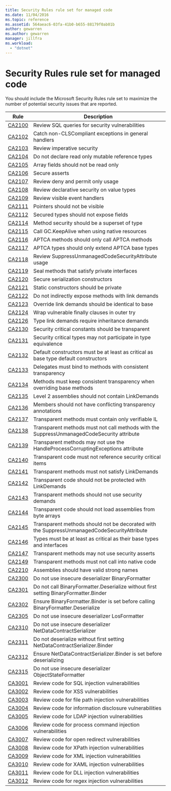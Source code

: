 ```yaml
---
title: Security Rules rule set for managed code
ms.date: 11/04/2016
ms.topic: reference
ms.assetid: 564aeac6-03fa-41b0-b655-88179f0ab01b
author: gewarren
ms.author: gewarren
manager: jillfra
ms.workload:
  - "dotnet"
---
```

# Security Rules rule set for managed code
You should include the Microsoft Security Rules rule set to maximize the number of potential security issues that are reported.

|Rule|Description|
|----------|-----------------|
|[CA2100](../code-quality/ca2100-review-sql-queries-for-security-vulnerabilities.md)|Review SQL queries for security vulnerabilities|
|[CA2102](../code-quality/ca2102-catch-non-clscompliant-exceptions-in-general-handlers.md)|Catch non-CLSCompliant exceptions in general handlers|
|[CA2103](../code-quality/ca2103-review-imperative-security.md)|Review imperative security|
|[CA2104](../code-quality/ca2104-do-not-declare-read-only-mutable-reference-types.md)|Do not declare read only mutable reference types|
|[CA2105](../code-quality/ca2105-array-fields-should-not-be-read-only.md)|Array fields should not be read only|
|[CA2106](../code-quality/ca2106-secure-asserts.md)|Secure asserts|
|[CA2107](../code-quality/ca2107-review-deny-and-permit-only-usage.md)|Review deny and permit only usage|
|[CA2108](../code-quality/ca2108-review-declarative-security-on-value-types.md)|Review declarative security on value types|
|[CA2109](../code-quality/ca2109-review-visible-event-handlers.md)|Review visible event handlers|
|[CA2111](../code-quality/ca2111-pointers-should-not-be-visible.md)|Pointers should not be visible|
|[CA2112](../code-quality/ca2112-secured-types-should-not-expose-fields.md)|Secured types should not expose fields|
|[CA2114](../code-quality/ca2114-method-security-should-be-a-superset-of-type.md)|Method security should be a superset of type|
|[CA2115](../code-quality/ca2115-call-gc-keepalive-when-using-native-resources.md)|Call GC.KeepAlive when using native resources|
|[CA2116](../code-quality/ca2116-aptca-methods-should-only-call-aptca-methods.md)|APTCA methods should only call APTCA methods|
|[CA2117](../code-quality/ca2117-aptca-types-should-only-extend-aptca-base-types.md)|APTCA types should only extend APTCA base types|
|[CA2118](../code-quality/ca2118-review-suppressunmanagedcodesecurityattribute-usage.md)|Review SuppressUnmanagedCodeSecurityAttribute usage|
|[CA2119](../code-quality/ca2119-seal-methods-that-satisfy-private-interfaces.md)|Seal methods that satisfy private interfaces|
|[CA2120](../code-quality/ca2120-secure-serialization-constructors.md)|Secure serialization constructors|
|[CA2121](../code-quality/ca2121-static-constructors-should-be-private.md)|Static constructors should be private|
|[CA2122](../code-quality/ca2122-do-not-indirectly-expose-methods-with-link-demands.md)|Do not indirectly expose methods with link demands|
|[CA2123](../code-quality/ca2123-override-link-demands-should-be-identical-to-base.md)|Override link demands should be identical to base|
|[CA2124](../code-quality/ca2124-wrap-vulnerable-finally-clauses-in-outer-try.md)|Wrap vulnerable finally clauses in outer try|
|[CA2126](../code-quality/ca2126-type-link-demands-require-inheritance-demands.md)|Type link demands require inheritance demands|
|[CA2130](../code-quality/ca2130-security-critical-constants-should-be-transparent.md)|Security critical constants should be transparent|
|[CA2131](../code-quality/ca2131-security-critical-types-may-not-participate-in-type-equivalence.md)|Security critical types may not participate in type equivalence|
|[CA2132](../code-quality/ca2132-default-constructors-must-be-at-least-as-critical-as-base-type-default-constructors.md)|Default constructors must be at least as critical as base type default constructors|
|[CA2133](../code-quality/ca2133-delegates-must-bind-to-methods-with-consistent-transparency.md)|Delegates must bind to methods with consistent transparency|
|[CA2134](../code-quality/ca2134-methods-must-keep-consistent-transparency-when-overriding-base-methods.md)|Methods must keep consistent transparency when overriding base methods|
|[CA2135](../code-quality/ca2135-level-2-assemblies-should-not-contain-linkdemands.md)|Level 2 assemblies should not contain LinkDemands|
|[CA2136](../code-quality/ca2136-members-should-not-have-conflicting-transparency-annotations.md)|Members should not have conflicting transparency annotations|
|[CA2137](../code-quality/ca2137-transparent-methods-must-contain-only-verifiable-il.md)|Transparent methods must contain only verifiable IL|
|[CA2138](../code-quality/ca2138-transparent-methods-must-not-call-methods-with-the-suppressunmanagedcodesecurity-attribute.md)|Transparent methods must not call methods with the SuppressUnmanagedCodeSecurity attribute|
|[CA2139](../code-quality/ca2139-transparent-methods-may-not-use-the-handleprocesscorruptingexceptions-attribute.md)|Transparent methods may not use the HandleProcessCorruptingExceptions attribute|
|[CA2140](../code-quality/ca2140-transparent-code-must-not-reference-security-critical-items.md)|Transparent code must not reference security critical items|
|[CA2141](../code-quality/ca2141-transparent-methods-must-not-satisfy-linkdemands.md)|Transparent methods must not satisfy LinkDemands|
|[CA2142](../code-quality/ca2142-transparent-code-should-not-be-protected-with-linkdemands.md)|Transparent code should not be protected with LinkDemands|
|[CA2143](../code-quality/ca2143-transparent-methods-should-not-use-security-demands.md)|Transparent methods should not use security demands|
|[CA2144](../code-quality/ca2144-transparent-code-should-not-load-assemblies-from-byte-arrays.md)|Transparent code should not load assemblies from byte arrays|
|[CA2145](../code-quality/ca2145-transparent-methods-should-not-be-decorated-with-the-suppressunmanagedcodesecurityattribute.md)|Transparent methods should not be decorated with the SuppressUnmanagedCodeSecurityAttribute|
|[CA2146](../code-quality/ca2146-types-must-be-at-least-as-critical-as-their-base-types-and-interfaces.md)|Types must be at least as critical as their base types and interfaces|
|[CA2147](../code-quality/ca2147-transparent-methods-may-not-use-security-asserts.md)|Transparent methods may not use security asserts|
|[CA2149](../code-quality/ca2149-transparent-methods-must-not-call-into-native-code.md)|Transparent methods must not call into native code|
|[CA2210](../code-quality/ca2210-assemblies-should-have-valid-strong-names.md)|Assemblies should have valid strong names|
|[CA2300](ca2300-do-not-use-insecure-deserializer-binaryformatter.md)|Do not use insecure deserializer BinaryFormatter|
|[CA2301](ca2301-do-not-call-binaryformatter-deserialize-without-first-setting-binaryformatter-binder.md)|Do not call BinaryFormatter.Deserialize without first setting BinaryFormatter.Binder|
|[CA2302](ca2302-ensure-binaryformatter-binder-is-set-before-calling-binaryformatter-deserialize.md)|Ensure BinaryFormatter.Binder is set before calling BinaryFormatter.Deserialize|
|[CA2305](ca2305-do-not-use-insecure-deserializer-losformatter.md)|Do not use insecure deserializer LosFormatter|
|[CA2310](ca2310-do-not-use-insecure-deserializer-netdatacontractserializer.md)|Do not use insecure deserializer NetDataContractSerializer|
|[CA2311](ca2311-do-not-deserialize-without-first-setting-netdatacontractserializer-binder.md)|Do not deserialize without first setting NetDataContractSerializer.Binder|
|[CA2312](ca2312-ensure-netdatacontractserializer-binder-is-set-before-deserializing.md)|Ensure NetDataContractSerializer.Binder is set before deserializing|
|[CA2315](ca2315-do-not-use-insecure-deserializer-objectstateformatter.md)|Do not use insecure deserializer ObjectStateFormatter|
|[CA3001](../code-quality/ca3001-review-code-for-sql-injection-vulnerabilities.md)|Review code for SQL injection vulnerabilities|
|[CA3002](../code-quality/ca3002-review-code-for-xss-vulnerabilities.md)|Review code for XSS vulnerabilities|
|[CA3003](../code-quality/ca3003-review-code-for-file-path-injection-vulnerabilities.md)|Review code for file path injection vulnerabilities|
|[CA3004](../code-quality/ca3004-review-code-for-information-disclosure-vulnerabilities.md)|Review code for information disclosure vulnerabilities|
|[CA3005](../code-quality/ca3005-review-code-for-ldap-injection-vulnerabilities.md)|Review code for LDAP injection vulnerabilities|
|[CA3006](../code-quality/ca3006-review-code-for-process-command-injection-vulnerabilities.md)|Review code for process command injection vulnerabilities|
|[CA3007](../code-quality/ca3007-review-code-for-open-redirect-vulnerabilities.md)|Review code for open redirect vulnerabilities|
|[CA3008](../code-quality/ca3008-review-code-for-xpath-injection-vulnerabilities.md)|Review code for XPath injection vulnerabilities|
|[CA3009](../code-quality/ca3009-review-code-for-xml-injection-vulnerabilities.md)|Review code for XML injection vulnerabilities|
|[CA3010](../code-quality/ca3010-review-code-for-xaml-injection-vulnerabilities.md)|Review code for XAML injection vulnerabilities|
|[CA3011](../code-quality/ca3011-review-code-for-dll-injection-vulnerabilities.md)|Review code for DLL injection vulnerabilities|
|[CA3012](../code-quality/ca3012-review-code-for-regex-injection-vulnerabilities.md)|Review code for regex injection vulnerabilities|
